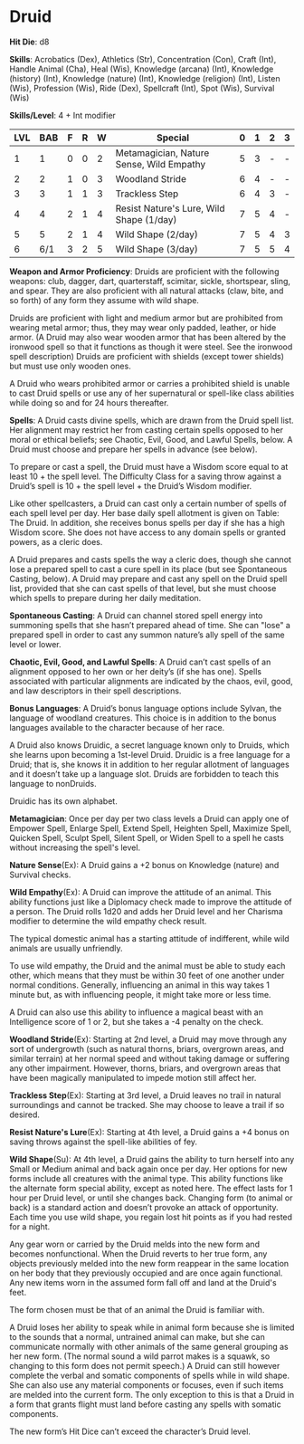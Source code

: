 # Druid

**Hit Die**: d8

**Skills**: Acrobatics (Dex), Athletics (Str), Concentration (Con), Craft (Int), Handle Animal (Cha), Heal (Wis), Knowledge (arcana) (Int), Knowledge (history) (Int), Knowledge (nature) (Int), Knowledge (religion) (Int), Listen (Wis), Profession (Wis), Ride (Dex), Spellcraft (Int), Spot (Wis), Survival (Wis)

**Skills/Level**: 4 + Int modifier

LVL | BAB | F | R | W | Special | 0 | 1 | 2 | 3
--- | --- | - | - | - | ------- | - | - | - | -
1   | 1   | 0 | 0 | 2 | Metamagician, Nature Sense, Wild Empathy | 5 | 3 | - | -  
2   | 2   | 1 | 0 | 3 | Woodland Stride | 6 | 4 | -   | -
3   | 3   | 1 | 1 | 3 | Trackless Step | 6 | 4 | 3 | -
4   | 4   | 2 | 1 | 4 | Resist Nature's Lure, Wild Shape (1/day) | 7 | 5 | 4 | -
5   | 5   | 2 | 1 | 4 | Wild Shape (2/day) | 7 | 5 | 4 | 3
6   | 6/1 | 3 | 2 | 5 | Wild Shape (3/day) | 7 | 5 | 5 | 4

**Weapon and Armor Proficiency**: Druids are proficient with the following weapons: club, dagger, dart, quarterstaff, scimitar, sickle, shortspear, sling, and spear. They are also proficient with all natural attacks (claw, bite, and so forth) of any form they assume with wild shape.

Druids are proficient with light and medium armor but are prohibited from wearing metal armor; thus, they may wear only padded, leather, or hide armor. (A Druid may also wear wooden armor that has been altered by the ironwood spell so that it functions as though it were steel. See the ironwood spell description) Druids are proficient with shields (except tower shields) but must use only wooden ones.

A Druid who wears prohibited armor or carries a prohibited shield is unable to cast Druid spells or use any of her supernatural or spell-like class abilities while doing so and for 24 hours thereafter.

**Spells**: A Druid casts divine spells, which are drawn from the Druid spell list. Her alignment may restrict her from casting certain spells opposed to her moral or ethical beliefs; see Chaotic, Evil, Good, and Lawful Spells, below. A Druid must choose and prepare her spells in advance (see below).

To prepare or cast a spell, the Druid must have a Wisdom score equal to at least 10 + the spell level. The Difficulty Class for a saving throw against a Druid’s spell is 10 + the spell level + the Druid’s Wisdom modifier.

Like other spellcasters, a Druid can cast only a certain number of spells of each spell level per day. Her base daily spell allotment is given on Table: The Druid. In addition, she receives bonus spells per day if she has a high Wisdom score. She does not have access to any domain spells or granted powers, as a cleric does.

A Druid prepares and casts spells the way a cleric does, though she cannot lose a prepared spell to cast a cure spell in its place (but see Spontaneous Casting, below). A Druid may prepare and cast any spell on the Druid spell list, provided that she can cast spells of that level, but she must choose which spells to prepare during her daily meditation.

**Spontaneous Casting**: A Druid can channel stored spell energy into summoning spells that she hasn’t prepared ahead of time. She can "lose" a prepared spell in order to cast any summon nature’s ally spell of the same level or lower.

**Chaotic, Evil, Good, and Lawful Spells**: A Druid can’t cast spells of an alignment opposed to her own or her deity’s (if she has one). Spells associated with particular alignments are indicated by the chaos, evil, good, and law descriptors in their spell descriptions.

**Bonus Languages**: A Druid’s bonus language options include Sylvan, the language of woodland creatures. This choice is in addition to the bonus languages available to the character because of her race.

A Druid also knows Druidic, a secret language known only to Druids, which she learns upon becoming a 1st-level Druid. Druidic is a free language for a Druid; that is, she knows it in addition to her regular allotment of languages and it doesn’t take up a language slot. Druids are forbidden to teach this language to nonDruids.

Druidic has its own alphabet.

**Metamagician**: Once per day per two class levels a Druid can apply one of Empower Spell, Enlarge Spell, Extend Spell, Heighten Spell, Maximize Spell, Quicken Spell, Sculpt Spell, Silent Spell, or Widen Spell to a spell he casts without increasing the spell's level.

**Nature Sense**(Ex): A Druid gains a +2 bonus on Knowledge (nature) and Survival checks.

**Wild Empathy**(Ex): A Druid can improve the attitude of an animal. This ability functions just like a Diplomacy check made to improve the attitude of a person. The Druid rolls 1d20 and adds her Druid level and her Charisma modifier to determine the wild empathy check result.

The typical domestic animal has a starting attitude of indifferent, while wild animals are usually unfriendly.

To use wild empathy, the Druid and the animal must be able to study each other, which means that they must be within 30 feet of one another under normal conditions. Generally, influencing an animal in this way takes 1 minute but, as with influencing people, it might take more or less time.

A Druid can also use this ability to influence a magical beast with an Intelligence score of 1 or 2, but she takes a -4 penalty on the check.

**Woodland Stride**(Ex): Starting at 2nd level, a Druid may move through any sort of undergrowth (such as natural thorns, briars, overgrown areas, and similar terrain) at her normal speed and without taking damage or suffering any other impairment. However, thorns, briars, and overgrown areas that have been magically manipulated to impede motion still affect her.

**Trackless Step**(Ex): Starting at 3rd level, a Druid leaves no trail in natural surroundings and cannot be tracked. She may choose to leave a trail if so desired.

**Resist Nature's Lure**(Ex): Starting at 4th level, a Druid gains a +4 bonus on saving throws against the spell-like abilities of fey.

**Wild Shape**(Su): At 4th level, a Druid gains the ability to turn herself into any Small or Medium animal and back again once per day. Her options for new forms include all creatures with the animal type. This ability functions like the alternate form special ability, except as noted here. The effect lasts for 1 hour per Druid level, or until she changes back. Changing form (to animal or back) is a standard action and doesn’t provoke an attack of opportunity. Each time you use wild shape, you regain lost hit points as if you had rested for a night.

Any gear worn or carried by the Druid melds into the new form and becomes nonfunctional. When the Druid reverts to her true form, any objects previously melded into the new form reappear in the same location on her body that they previously occupied and are once again functional. Any new items worn in the assumed form fall off and land at the Druid's feet.

The form chosen must be that of an animal the Druid is familiar with.

A Druid loses her ability to speak while in animal form because she is limited to the sounds that a normal, untrained animal can make, but she can communicate normally with other animals of the same general grouping as her new form. (The normal sound a wild parrot makes is a squawk, so changing to this form does not permit speech.) A Druid can still however complete the verbal and somatic components of spells while in wild shape. She can also use any material components or focuses, even if such items are melded into the current form. The only exception to this is that a Druid in a form that grants flight must land before casting any spells with somatic components.

The new form’s Hit Dice can’t exceed the character’s Druid level.

